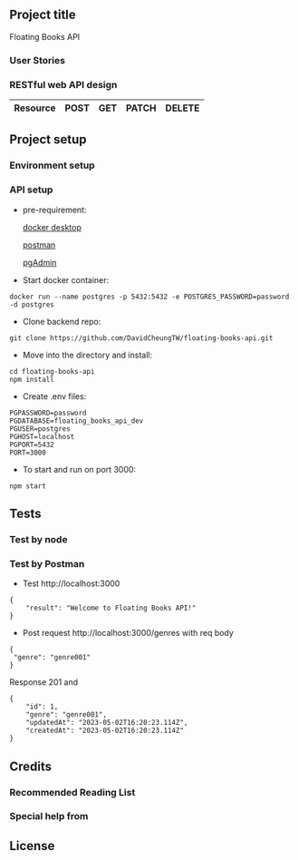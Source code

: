 ## Project title

Floating Books API

### User Stories

### RESTful web API design

| Resource | POST | GET | PATCH | DELETE |
| -------- | ---- | --- | ----- | ------ |

## Project setup

### Environment setup

### API setup

- pre-requirement:

  [docker desktop](https://docs.docker.com/desktop/install/mac-install/)

  [postman](https://www.postman.com/downloads/)

  [pgAdmin](https://www.pgadmin.org/download/)

- Start docker container:

```
docker run --name postgres -p 5432:5432 -e POSTGRES_PASSWORD=password -d postgres
```

- Clone backend repo:

```
git clone https://github.com/DavidCheungTW/floating-books-api.git
```

- Move into the directory and install:

```
cd floating-books-api
npm install
```

- Create .env files:

```
PGPASSWORD=password
PGDATABASE=floating_books_api_dev
PGUSER=postgres
PGHOST=localhost
PGPORT=5432
PORT=3000
```

- To start and run on port 3000:

```
npm start
```

## Tests

### Test by node

### Test by Postman

- Test http://localhost:3000

```
{
    "result": "Welcome to Floating Books API!"
}
```

- Post request http://localhost:3000/genres with req body

```
{
 "genre": "genre001"
}
```

Response 201 and

```
{
    "id": 1,
    "genre": "genre001",
    "updatedAt": "2023-05-02T16:20:23.114Z",
    "createdAt": "2023-05-02T16:20:23.114Z"
}
```

## Credits

### Recommended Reading List

### Special help from

## License
